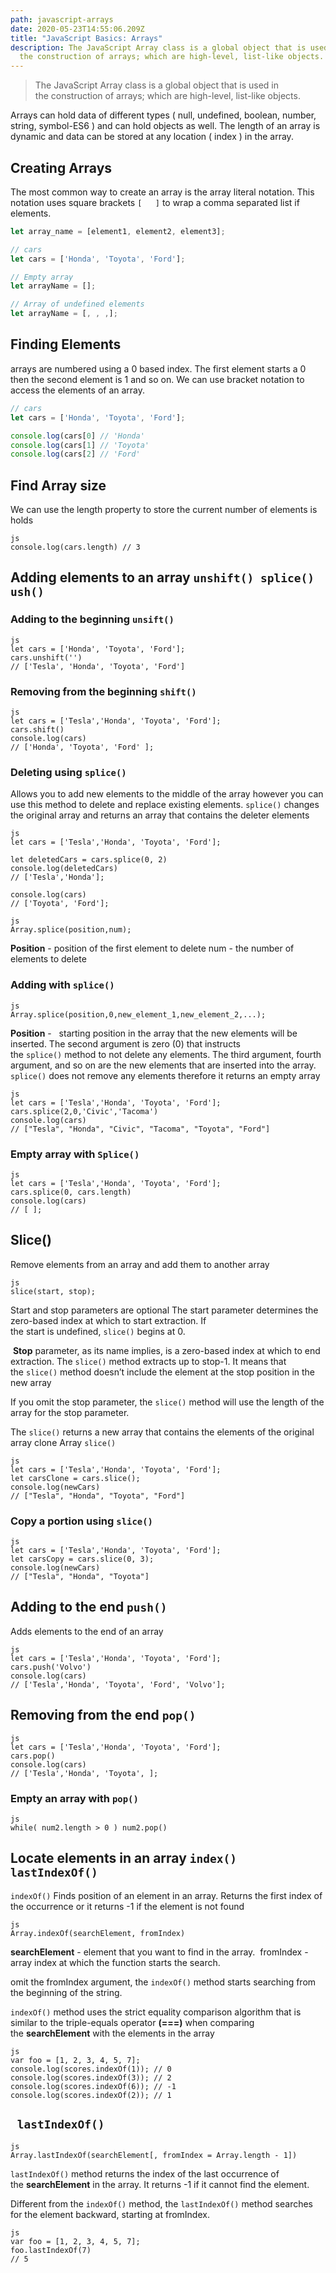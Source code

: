 ```yaml
---
path: javascript-arrays
date: 2020-05-23T14:55:06.209Z
title: "JavaScript Basics: Arrays"
description: The JavaScript Array class is a global object that is used in
  the construction of arrays; which are high-level, list-like objects.
---
```

> The JavaScript Array class is a global object that is used in the construction of arrays; which are high-level, list-like objects.

<!--StartFragment-->

Arrays can hold data of different types ( null, undefined, boolean, number, string, symbol-ES6 ) and can hold objects as well. The length of an array is dynamic and data can be stored at any location ( index ) in the array.

<!--EndFragment-->

## Creating Arrays

The most common way to create an array is the array literal notation. This notation uses square brackets `[   ]`   to wrap a comma separated list if elements.

```js
let array_name = [element1, element2, element3];

// cars
let cars = ['Honda', 'Toyota', 'Ford'];

// Empty array
let arrayName = [];

// Array of undefined elements 
let arrayName = [, , ,];
```

## Finding Elements

arrays are numbered using a 0 based index. The first element starts a 0 then the second element is 1 and so on. We can use bracket notation to access the elements of an array.

```js
// cars
let cars = ['Honda', 'Toyota', 'Ford'];

console.log(cars[0] // 'Honda'
console.log(cars[1] // 'Toyota'
console.log(cars[2] // 'Ford'
```

## Find Array size

We can use the length property  to store the current number of elements is holds

```
js
console.log(cars.length) // 3
```

## Adding elements to an array  `unshift() splice() ush() `

### Adding to the beginning `unsift() `

```
js
let cars = ['Honda', 'Toyota', 'Ford'];
cars.unshift('') 
// ['Tesla', 'Honda', 'Toyota', 'Ford']
```

###  Removing from the beginning `shift() `

```
js
let cars = ['Tesla','Honda', 'Toyota', 'Ford'];
cars.shift()
console.log(cars)
// ['Honda', 'Toyota', 'Ford' ];
```

### Deleting using `splice() `

Allows you to add new elements to the middle of the array however you can use this method to delete and replace existing elements.
`splice()` changes the original array and returns an array that contains the deleter elements 

```
js
let cars = ['Tesla','Honda', 'Toyota', 'Ford'];

let deletedCars = cars.splice(0, 2)
console.log(deletedCars) 
// ['Tesla','Honda'];

console.log(cars)
// ['Toyota', 'Ford'];
```

```
js
Array.splice(position,num);
```

**Position** - position of the first element to delete  num - the number of elements to delete

### Adding with `splice() `

```
js
Array.splice(position,0,new_element_1,new_element_2,...);
```

**Position** -   starting position in the array that the new elements will be inserted. The second argument is zero (0) that instructs the `splice()` method to not delete any elements.
The third argument, fourth argument, and so on are the new elements that are inserted into the array.
`splice()` does not remove any elements therefore it returns an empty array 

```
js
let cars = ['Tesla','Honda', 'Toyota', 'Ford'];
cars.splice(2,0,'Civic','Tacoma')
console.log(cars)
// ["Tesla", "Honda", "Civic", "Tacoma", "Toyota", "Ford"]
```

### Empty array with `Splice()`

```
js
let cars = ['Tesla','Honda', 'Toyota', 'Ford'];
cars.splice(0, cars.length)
console.log(cars)
// [ ];
```

## Slice()  

Remove elements from an array and add them to another array

```
js
slice(start, stop);
```

Start and stop parameters are optional  The start parameter determines the zero-based index at which to start extraction. If the start is undefined, `slice()` begins at 0.

 **Stop** parameter, as its name implies, is a zero-based index at which to end extraction. The `slice()` method extracts up to stop-1. It means that the `slice()` method doesn’t include the element at the stop position in the new array

If you omit the stop parameter, the `slice()` method will use the length of the array for the stop parameter.

The `slice()` returns a new array that contains the elements of the original array clone Array `slice()` 

```
js
let cars = ['Tesla','Honda', 'Toyota', 'Ford'];
let carsClone = cars.slice();
console.log(newCars)
// ["Tesla", "Honda", "Toyota", "Ford"]
```

### Copy a portion using `slice()`

```
js
let cars = ['Tesla','Honda', 'Toyota', 'Ford'];
let carsCopy = cars.slice(0, 3);
console.log(newCars)
// ["Tesla", "Honda", "Toyota"]
```

## Adding to the end `push() `

Adds elements to the end of an array

```
js
let cars = ['Tesla','Honda', 'Toyota', 'Ford'];
cars.push('Volvo')
console.log(cars)
// ['Tesla','Honda', 'Toyota', 'Ford', 'Volvo'];
```

## Removing from the end `pop() `

```
js
let cars = ['Tesla','Honda', 'Toyota', 'Ford'];
cars.pop()
console.log(cars)
// ['Tesla','Honda', 'Toyota', ];
```

### Empty an array with `pop()` 

```
js
while( num2.length > 0 ) num2.pop()
```

## Locate elements in an array `index()` `lastIndexOf()`

`indexOf()` Finds position of an element in an array. Returns the first index of the occurrence or it returns -1 if the element is not found 

```
js
Array.indexOf(searchElement, fromIndex)
```

**searchElement** -  element that you want to find in the array.  fromIndex - array index at which the function starts the search.

omit the fromIndex argument, the `indexOf()` method starts searching from the beginning of the string.

`indexOf()` method uses the strict equality comparison algorithm that is similar to the triple-equals operator **(===)** when comparing the **searchElement** with the elements in the array

```
js
var foo = [1, 2, 3, 4, 5, 7];
console.log(scores.indexOf(1)); // 0
console.log(scores.indexOf(3)); // 2
console.log(scores.indexOf(6)); // -1
console.log(scores.indexOf(2)); // 1
```

## ` lastIndexOf() `

```
js
Array.lastIndexOf(searchElement[, fromIndex = Array.length - 1])
```

`lastIndexOf()` method returns the index of the last occurrence of the **searchElement** in the array. It returns -1 if it cannot find the element.

Different from the `indexOf()` method, the `lastIndexOf()` method searches for the element backward, starting at fromIndex.

```
js
var foo = [1, 2, 3, 4, 5, 7];
foo.lastIndexOf(7)
// 5
```
